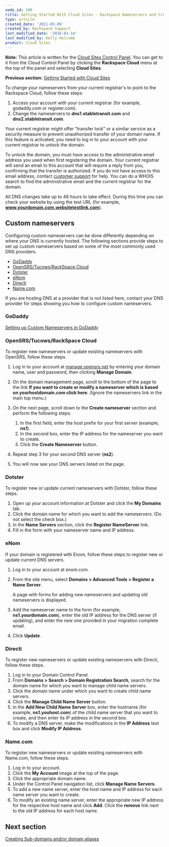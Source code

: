 ```yaml
---
node_id: 100
title: Getting Started With Cloud Sites - Rackspace Nameservers and Creating Custom Nameservers
type: article
created_date: '2011-03-09'
created_by: Rackspace Support
last_modified_date: '2016-01-14'
last_modified_by: Kelly Holcomb
product: Cloud Sites
---
```


**Note:** This article is written for the [Cloud Sites Control
Panel](https://manage.rackspacecloud.com/). You can get to it from the
Cloud Control Panel by clicking the **Rackspace Cloud** menu at the top
of the panel and selecting **Cloud Sites**.

**Previous section:** [Getting Started with Cloud
Sites](/how-to/cloud-sites)

To change your nameservers from your current registrar's to point to the
Rackspace Cloud, follow these steps:

1.  Access your account with your current registrar (for example,
    godaddy.com or register.com).
2.  Change the nameservers to **dns1.stabletransit.com** and
    **dns2.stabletransit.com**.

Your current registrar might offer "transfer lock" or a similar service
as a security measure to prevent unauthorized transfer of your domain
name. If this feature is activated, you need to log in to your account
with your current registrar to unlock the domain.

To unlock the domain, you must have access to the administrative email
address you used when first registering the domain. Your current
registrar will send an email to this account that will require a reply
from you, confirming that the transfer is authorized. If you do not have
access to this email address, contact [customer
support](http://manage.rackspacecloud.com/SupportMain.do "http://manage.rackspacecloud.com/SupportMain.do")
for help. You can do a WHOIS search to find the administrative email and
the current registrar for the domain.

All DNS changes take up to 48 hours to take effect. During this time you
can check your website by using the test URL (for
example, **www.yourdomain.com.websitetestlink.com**).

Custom nameservers
------------------

Configuring custom nameservers can be done differently depending on
where your DNS is currently hosted. The following sections provide steps
to set up custom nameservers based on some of the most commonly used DNS
providers.

-   [GoDaddy](#GoDaddy)
-   [OpenSRS/Tucows/RackSpace Cloud](#OpenSRS_Tucows_RackSpace_Cloud)
-   [Dotster](#Dotster)
-   [eNom](#eNom)
-   [Directi](#Directi)
-   [Name.com](#Name.com)

If you are hosting DNS at a provider that is not listed here, contact
your DNS provider for steps showing you how to configure custom
nameservers.



### GoDaddy

[Setting up Custom Nameservers in
GoDaddy](http://help.godaddy.com/article/3952 "http://help.godaddy.com/article/3952")



### OpenSRS/Tucows/RackSpace Cloud

To register new nameservers or update existing nameservers with OpenSRS,
follow these steps.

1.  Log in to your account at
    [manage.opensrs.net](http://manage.opensrs.net/ "http://manage.opensrs.net")
    by entering your domain name, user and password, then clicking
    **Manage Domain**.
2.  On the domain management page, scroll to the bottom of the page to
    the link **If you want to create or modify a nameserver which is
    based on yourhostdomain.com click here**. (Ignore the nameservers
    link in the main top menu.)
3.  On the next page, scroll down to the **Create nameserver** section
    and perform the following steps:
    1.  In the first field, enter the host prefix for your first server
        (example, **ns1**).
    2.  In the second box, enter the IP address for the nameserver you
        want to create.
    3.  Click the **Create Nameserver** button.

4.  Repeat step 3 for your second DNS server (**ns2**).
5.  You will now see your DNS servers listed on the page.



### Dotster

To register new or update current nameservers with Dotster, follow these
steps.

1.  Open up your account information at Dotster and click the **My
    Domains** tab.
2.  Click the domain name for which you want to add the nameservers. (Do
    not select the check box.)
3.  In the **Name Servers** section, click the **Register
    NameServer** link.
4.  Fill in the form with your nameserver name and IP address.



### eNom

If your domain is registered with Enom, follow these steps to register
new or update current DNS servers.

1.  Log in to your account at enom.com.
2.  From the site menu, select **Domains &gt; Advanced Tools &gt;
    Register a Name Server**.

    A page with forms for adding new nameservers and updating old
    nameservers is displayed.

3.  Add the nameserver name to the form (for example,
    **ns1.yourdomain.com**), enter the old IP address for the DNS server
    (if updating), and enter the new one provided in your migration
    complete email.
4.  Click **Update**.



### Directi

To register new nameservers or update existing nameservers with Directi,
follow these steps.

1.  Log in to your Domain Control Panel.
2.  From **Domains &gt; Search &gt; Domain Registration Search**, search
    for the domain name for which you want to manage child name servers.
3.  Click the domain name under which you want to create child
    name servers.
4.  Click the **Manage Child Name Server** button.
5.  In the **Add New Child Name Server** box, enter the hostname (for
    example, **ns1.youhost.com**) of the child name server that you want
    to create, and then enter its IP address in the second box.
6.  To modify a DNS server, make the modifications in the **IP Address**
    text box and click **Modify IP Address**.



### Name.com

To register new nameservers or update existing nameservers with
Name.com, follow these steps.

1.  Log in to your account.
2.  Click the **My Account** image at the top of the page.
3.  Click the appropriate domain name.
4.  Under the Control Panel navigation list, click **Manage Name
    Servers**.
5.  To add a new name server, enter the host name and IP address for
    each name server you want to create.
6.  To modify an existing name server, enter the appropriate new IP
    address for the respective host name and click **Add**. Click the
    **remove** link next to the old IP address for each host name.

Next section
------------

[Creating Sub-domains and/or domain
aliases](/how-to/getting-started-with-cloud-sites-creating-sub-domains-andor-domain-aliases)

